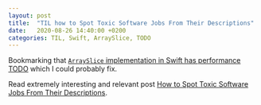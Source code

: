```yaml
---
layout: post
title:  "TIL how to Spot Toxic Software Jobs From Their Descriptions"
date:   2020-08-26 14:40:00 +0200
categories: TIL, Swift, ArraySlice, TODO
---
```

Bookmarking that [`ArraySlice` implementation in Swift has performance TODO](https://github.com/apple/swift/blob/f158e6afce7f87ea2a48f8fe2db0c014a875d556/stdlib/public/core/ArraySlice.swift#L998) which I could probably fix.

Read extremely interesting and relevant post [How to Spot Toxic Software Jobs From Their Descriptions](https://medium.com/swlh/how-to-spot-toxic-software-jobs-from-their-descriptions-c53cf224417f).
